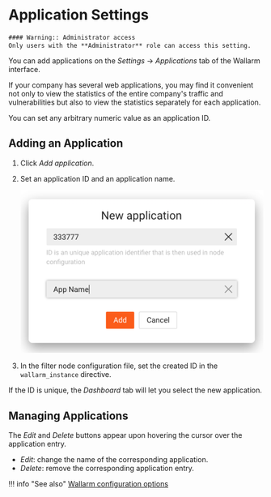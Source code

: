 [link-configure-params]:    ../../../admin-en/configure-parameters-en.md

[img-configure-app]:        ../../../../images/en/user-guides/cloud-ui/settings/configure-app.png

# Application Settings

    #### Warning:: Administrator access
    Only users with the **Administrator** role can access this setting.

You can add applications on the *Settings* → *Applications* tab of the Wallarm interface.

If your company has several web applications, you may find it convenient not only to view the statistics of the entire company's traffic and vulnerabilities but also to view the statistics separately for each application.

You can set any arbitrary numeric value as an application ID.

## Adding an Application

1. Click *Add application*.
1. Set an application ID and an application name.
    
    ![Application creation form][img-configure-app]
    
1. In the filter node configuration file, set the created ID in the `wallarm_instance` directive.

If the ID is unique, the *Dashboard* tab will let you select the new application.

## Managing Applications

The *Edit* and *Delete* buttons appear upon hovering the cursor over the application entry.
* *Edit*: change the name of the corresponding application. 
* *Delete*: remove the corresponding application entry.

!!! info "See also"
    [Wallarm configuration options][link-configure-params]

